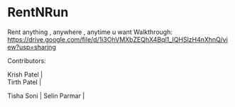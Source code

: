 # RentNRun
Rent anything , anywhere , anytime u want
Walkthrough: https://drive.google.com/file/d/1i3OhVMXbZEQhX4Bql1_IQHSlzH4nXhnQ/view?usp=sharing

Contributors:

Krish Patel |  
 Tirth Patel |
 
 Tisha Soni  |
 Selin Parmar  | 


